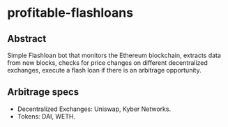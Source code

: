 # profitable-flashloans

## Abstract
Simple Flashloan bot that monitors the Ethereum blockchain, extracts data from new blocks, checks for price changes on different decentralized exchanges,
execute a flash loan if there is an arbitrage opportunity.
## Arbitrage specs

- Decentralized Exchanges: Uniswap, Kyber Networks.
- Tokens: DAI, WETH.

